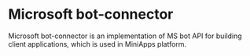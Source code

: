# Microsoft bot-connector

Microsoft bot-connector is an implementation of MS bot API for building client applications, which is used in MiniApps platform.
